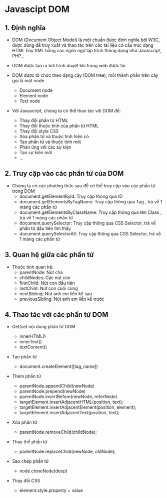 # Javascipt DOM

## 1. Định nghĩa
- DOM (Document Object Model) là một chuẩn được định nghĩa bởi W3C, được dùng để truy xuất và thao tác trên các tài liệu có cấu trúc dạng HTML hay XML bằng các ngôn ngữ lập trình thông dụng như Javascript, PHP…
- DOM được tạo ra bởi trình duyệt khi trang web được tải
- DOM được tổ chức theo dạng cây (DOM tree), mỗi thành phần trên cây gọi là một node
  + Document node
  + Element node
  + Text node

- Với Javascript, chúng ta có thể thao tác với DOM để:
  + Thay đổi phần tử HTML
  + Thay đổi thuộc tính của phần tử HTML
  + Thay đổi style CSS
  + Xóa phần tử và thuộc tính hiện có
  + Tạo phần tử và thuộc tính mới
  + Phản ứng với các sự kiện
  + Tạo sự kiện mới
  + …


## 2. Truy cập vào các phần tử của DOM
- Chúng ta có các phương thức sau để có thể truy cập vào các phần tử trong DOM
  + document.getElementById: Truy cập thông qua ID
  + document.getElementsByTagName: Truy cập thông qua Tag , trả về 1 mảng các phần tử
  + document.getElementsByClassName: Truy cập thông qua tên Class , trả về 1 mảng các phần tử
  + document.querySelector: Truy cập thông qua CSS Selector, trả về phần tử đầu tiên tìm thấy
  + document.querySelectorAll: Truy cập thông qua CSS Selector, trả về 1 mảng các phần tử

## 3. Quan hệ giữa các phần tử
- Thuộc tính quan hệ:
  + parentNode: Nút cha
  + childNodes: Các nút con
  + firstChild: Nút con đầu tiên
  + lastChild: Nút con cuối cùng
  + nextSibling: Nút anh em liền kề sau
  + previousSibling: Nút anh em liền kề trước

## 4. Thao tác với các phần tử DOM
- Get/set nội dung phần tử DOM
  +  innerHTML()
  +  innerText()
  +  textContent()

- Tạo phần tử
  + document.createElement([tag_name])

- Thêm phần tử
  + parentNode.appendChild(newNode)
  + parentNode.prepend(newNode)
  + parentNode.insertBefore(newNode, referNode)
  + targetElement.insertAdjacentHTML(position, text);
  + targetElement.insertAdjacentElement(position, element);
  + targetElement.insertAdjacentText(position, text);

- Xóa phần tử
  + parentNode.removeChild(childNode);

- Thay thế phần tử
  + parentNode.replaceChild(newNode, oldNode);

- Sao chép phần tử
  + node.cloneNode(deep)

- Thay đổi CSS
  + element.style.property = value

 





